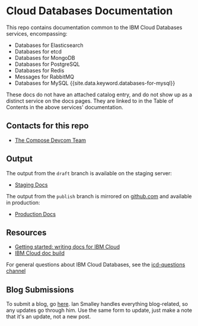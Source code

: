 # Cloud Databases Documentation

This repo contains documentation common to the IBM Cloud Databases services, encompassing:
- Databases for Elasticsearch
- Databases for etcd
- Databases for MongoDB
- Databases for PostgreSQL
- Databases for Redis
- Messages for RabbitMQ
- Databases for MySQL {{site.data.keyword.databases-for-mysql}}

These docs do not have an attached catalog entry, and do not show up as a distinct service on the docs pages. They are linked to in the Table of Contents in the above services' documentation.

## Contacts for this repo

- [The Compose Devcom Team](https://github.ibm.com/orgs/cloud-docs/teams/compose-devcom)

## Output

The output from the `draft` branch is available on the staging server: 

- [Staging Docs](https://test.cloud.ibm.com/docs/services/cloud-databases)

The output from the `publish` branch is mirrored on [github.com](https://github.com/ibm-cloud-docs/cloud-databases) and available in production:
- [Production Docs](https://cloud.ibm.com/docs/services/cloud-databases)

## Resources

- [Getting started: writing docs for IBM Cloud](https://test.cloud.ibm.com/docs/developing/writing?topic=writing-get-started-onboarding)
- [IBM Cloud doc build](https://test.cloud.ibm.com/docs/developing/writing?topic=writing-get-start-docbuilds)

For general questions about IBM Cloud Databases, see the [icd-questions channel](https://ibm-cloudplatform.slack.com/messages/C534XRCF3/)

## Blog Submissions

To submit a blog, go [here](https://w3.ibm.com/w3publisher/ibm-cloud-blog/submit-a-post). Ian Smalley handles everything blog-related, so any updates go through him. Use the same form to update, just make a note that it's an update, not a new post.


